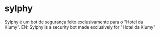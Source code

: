 # sylphy
Sylphy é um bot de segurança feito exclusivamente para o "Hotel da Kiumy". EN: Sylphy is a security bot made exclusively for "Hotel da Kiumy"
